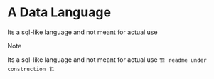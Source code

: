 # A Data Language

Its a sql-like language and not meant for actual use

> [!NOTE]
> Its a sql-like language and not meant for actual use
> `🏗️ readme under construction 🏗️`